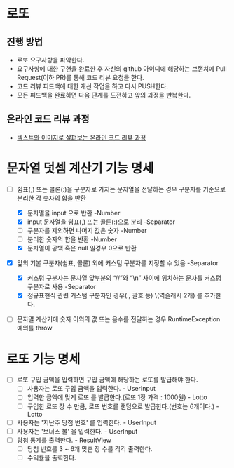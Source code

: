 # 로또
## 진행 방법
* 로또 요구사항을 파악한다.
* 요구사항에 대한 구현을 완료한 후 자신의 github 아이디에 해당하는 브랜치에 Pull Request(이하 PR)를 통해 코드 리뷰 요청을 한다.
* 코드 리뷰 피드백에 대한 개선 작업을 하고 다시 PUSH한다.
* 모든 피드백을 완료하면 다음 단계를 도전하고 앞의 과정을 반복한다.

## 온라인 코드 리뷰 과정
* [텍스트와 이미지로 살펴보는 온라인 코드 리뷰 과정](https://github.com/next-step/nextstep-docs/tree/master/codereview)

# 문자열 덧셈 계산기 기능 명세
- [ ] 쉼표(,) 또는 콜론(:)을 구분자로 가지는 문자열을 전달하는 경우 구분자를 기준으로 분리한 각 숫자의 합을 반환
  - [x] 문자열을 input 으로 반환 -Number
  - [x] input 문자열을 쉼표(,) 또는 콜론(:)으로 분리 -Separator
  - [ ] 구분자를 제외하면 나머지 값은 숫자 -Number 
  - [ ] 분리한 숫자의 합을 반환 -Number
  - [x] 문자열이 공백 혹은 null 일경우 0으로 반환
- [x] 앞의 기본 구분자(쉼표, 콜론) 외에 커스텀 구분자를 지정할 수 있음 -Separator
  - [x] 커스텀 구분자는 문자열 앞부분의 “//”와 “\n” 사이에 위치하는 문자를 커스텀 구분자로 사용 -Separator
  - [x] 정규표현식 관련 커스텀 구분자인 경우(., 괄호 등) \\(역슬래시 2개) 를 추가한다.
- [ ] 문자열 계산기에 숫자 이외의 값 또는 음수를 전달하는 경우 RuntimeException 예외를 throw 


# 로또 기능 명세
- [ ] 로또 구입 금액을 입력하면 구입 금액에 해당하는 로또를 발급해야 한다.
  - [ ] 사용자는 로또 구입 금액을 입력한다. - UserInput
  - [ ] 입력한 금액에 맞게 로또 를 발급한다.(로또 1장 가격 : 1000원) - Lotto
  - [ ] 구입한 로또 장 수 만큼, 로또 번호를 랜덤으로 발급한다.(번호는 6개이다.) - Lotto
- [ ] 사용자는 '지난주 당첨 번호' 를 입력한다. - UserInput
- [ ] 사용자는 '보너스 볼' 을 입력한다. - UserInput
- [ ] 당첨 통계를 출력한다. - ResultView
  - [ ] 당첨 번호를 3 ~ 6개 맞춘 장 수를 각각 출력한다.
  - [ ] 수익률을 출력한다.